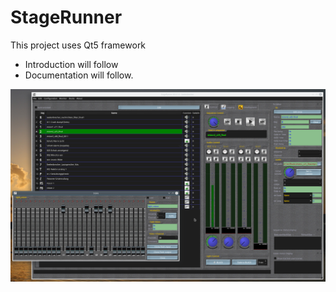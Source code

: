 # StageRunner

This project uses Qt5 framework

- Introduction will follow
- Documentation will follow.

![Screenshot StageRunner](StageRunner/docs/screenshots/StageRunner_V0.9.1.png?raw=true "StageRunner V0.9.1.0")

